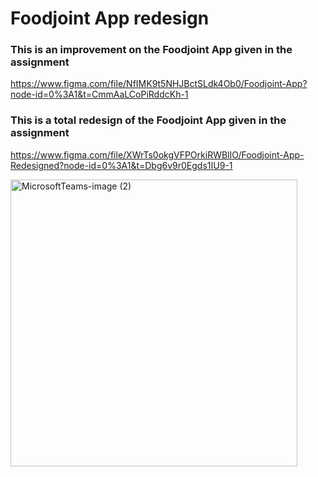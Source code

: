 # Foodjoint App redesign

### This is an improvement on the Foodjoint App given in the assignment
https://www.figma.com/file/NfIMK9t5NHJBctSLdk4Ob0/Foodjoint-App?node-id=0%3A1&t=CmmAaLCoPiRddcKh-1

### This is a total redesign of the Foodjoint App given in the assignment
https://www.figma.com/file/XWrTs0okgVFPOrkiRWBlIO/Foodjoint-App-Redesigned?node-id=0%3A1&t=Dbg6v9r0Egds1IU9-1

<img width="459" alt="MicrosoftTeams-image (2)" src="https://user-images.githubusercontent.com/126098844/220702951-ce189c2b-d0ca-4b42-9d2d-7f0e162396a2.png">


